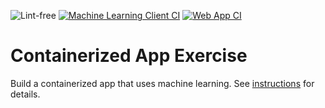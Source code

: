 ![Lint-free](https://github.com/nyu-software-engineering/containerized-app-exercise/actions/workflows/lint.yml/badge.svg)
[![Machine Learning Client CI](https://github.com/software-students-fall2024/4-containers-financiers/actions/workflows/ml-client.yml/badge.svg)](https://github.com/software-students-fall2024/4-containers-financiers/actions/workflows/ml-client.yml)
[![Web App CI](https://github.com/software-students-fall2024/4-containers-financiers/actions/workflows/web-app.yml/badge.svg)](https://github.com/software-students-fall2024/4-containers-financiers/actions/workflows/web-app.yml)

# Containerized App Exercise

Build a containerized app that uses machine learning. See [instructions](./instructions.md) for details.
